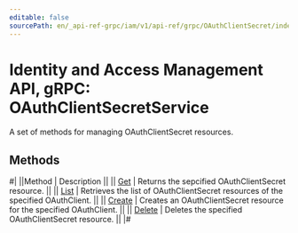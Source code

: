 ```yaml
---
editable: false
sourcePath: en/_api-ref-grpc/iam/v1/api-ref/grpc/OAuthClientSecret/index.md
---
```


# Identity and Access Management API, gRPC: OAuthClientSecretService

A set of methods for managing OAuthClientSecret resources.

## Methods

#|
||Method | Description ||
|| [Get](get.md) | Returns the sepcified OAuthClientSecret resource. ||
|| [List](list.md) | Retrieves the list of OAuthClientSecret resources of the specified OAuthClient. ||
|| [Create](create.md) | Creates an OAuthClientSecret resource for the specified OAuthClient. ||
|| [Delete](delete.md) | Deletes the specified OAuthClientSecret resource. ||
|#
